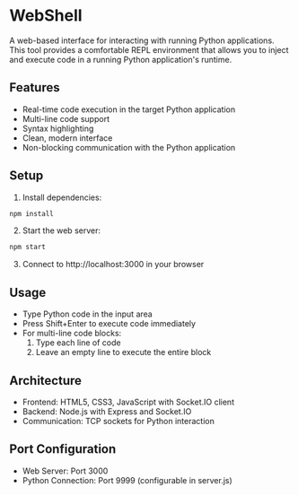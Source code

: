 # WebShell

A web-based interface for interacting with running Python applications. This tool provides a comfortable REPL environment that allows you to inject and execute code in a running Python application's runtime.

## Features

- Real-time code execution in the target Python application
- Multi-line code support
- Syntax highlighting
- Clean, modern interface
- Non-blocking communication with the Python application

## Setup

1. Install dependencies:
```bash
npm install
```

2. Start the web server:
```bash
npm start
```

3. Connect to http://localhost:3000 in your browser

## Usage

- Type Python code in the input area
- Press Shift+Enter to execute code immediately
- For multi-line code blocks:
  1. Type each line of code
  2. Leave an empty line to execute the entire block

## Architecture

- Frontend: HTML5, CSS3, JavaScript with Socket.IO client
- Backend: Node.js with Express and Socket.IO
- Communication: TCP sockets for Python interaction

## Port Configuration

- Web Server: Port 3000
- Python Connection: Port 9999 (configurable in server.js)
